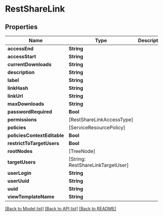# RestShareLink

## Properties
Name | Type | Description | Notes
------------ | ------------- | ------------- | -------------
**accessEnd** | **String** |  | [optional] 
**accessStart** | **String** |  | [optional] 
**currentDownloads** | **String** |  | [optional] 
**description** | **String** |  | [optional] 
**label** | **String** |  | [optional] 
**linkHash** | **String** |  | [optional] 
**linkUrl** | **String** |  | [optional] 
**maxDownloads** | **String** |  | [optional] 
**passwordRequired** | **Bool** |  | [optional] 
**permissions** | [RestShareLinkAccessType] |  | [optional] 
**policies** | [ServiceResourcePolicy] |  | [optional] 
**policiesContextEditable** | **Bool** |  | [optional] 
**restrictToTargetUsers** | **Bool** |  | [optional] 
**rootNodes** | [TreeNode] |  | [optional] 
**targetUsers** | [String: RestShareLinkTargetUser] |  | [optional] 
**userLogin** | **String** |  | [optional] 
**userUuid** | **String** |  | [optional] 
**uuid** | **String** |  | [optional] 
**viewTemplateName** | **String** |  | [optional] 

[[Back to Model list]](../README.md#documentation-for-models) [[Back to API list]](../README.md#documentation-for-api-endpoints) [[Back to README]](../README.md)


